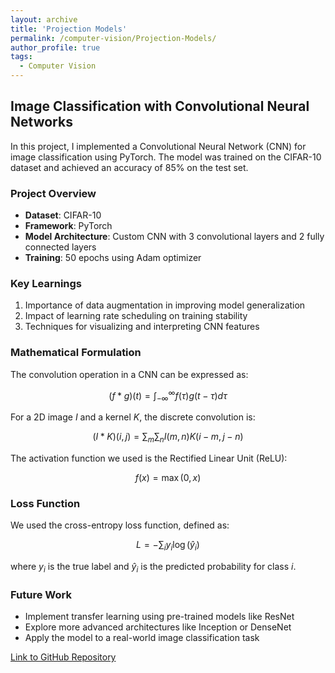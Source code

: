 ```yaml
---
layout: archive
title: 'Projection Models'
permalink: /computer-vision/Projection-Models/
author_profile: true
tags:
  - Computer Vision
---
```



## Image Classification with Convolutional Neural Networks

In this project, I implemented a Convolutional Neural Network (CNN) for image classification using PyTorch. The model was trained on the CIFAR-10 dataset and achieved an accuracy of 85% on the test set.

### Project Overview

- **Dataset**: CIFAR-10
- **Framework**: PyTorch
- **Model Architecture**: Custom CNN with 3 convolutional layers and 2 fully connected layers
- **Training**: 50 epochs using Adam optimizer

### Key Learnings

1. Importance of data augmentation in improving model generalization
2. Impact of learning rate scheduling on training stability
3. Techniques for visualizing and interpreting CNN features

### Mathematical Formulation

The convolution operation in a CNN can be expressed as:

$$(f * g)(t) = \int_{-\infty}^{\infty} f(\tau) g(t - \tau) d\tau$$

For a 2D image $I$ and a kernel $K$, the discrete convolution is:

$$(I * K)(i, j) = \sum_{m} \sum_{n} I(m, n)K(i-m, j-n)$$

The activation function we used is the Rectified Linear Unit (ReLU):

$$f(x) = \max(0, x)$$

### Loss Function

We used the cross-entropy loss function, defined as:

$$L = -\sum_{i} y_i \log(\hat{y}_i)$$

where $y_i$ is the true label and $\hat{y}_i$ is the predicted probability for class $i$.

### Future Work

- Implement transfer learning using pre-trained models like ResNet
- Explore more advanced architectures like Inception or DenseNet
- Apply the model to a real-world image classification task

[Link to GitHub Repository](#)